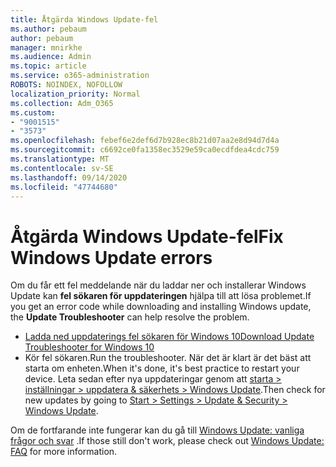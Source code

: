 ```yaml
---
title: Åtgärda Windows Update-fel
ms.author: pebaum
author: pebaum
manager: mnirkhe
ms.audience: Admin
ms.topic: article
ms.service: o365-administration
ROBOTS: NOINDEX, NOFOLLOW
localization_priority: Normal
ms.collection: Adm_O365
ms.custom:
- "9001515"
- "3573"
ms.openlocfilehash: febef6e2def6d7b928ec8b21d07aa2e8d94d7d4a
ms.sourcegitcommit: c6692ce0fa1358ec3529e59ca0ecdfdea4cdc759
ms.translationtype: MT
ms.contentlocale: sv-SE
ms.lasthandoff: 09/14/2020
ms.locfileid: "47744680"
---
```

# <a name="fix-windows-update-errors"></a><span data-ttu-id="a9f66-102">Åtgärda Windows Update-fel</span><span class="sxs-lookup"><span data-stu-id="a9f66-102">Fix Windows Update errors</span></span>

<span data-ttu-id="a9f66-103">Om du får ett fel meddelande när du laddar ner och installerar Windows Update kan **fel sökaren för uppdateringen** hjälpa till att lösa problemet.</span><span class="sxs-lookup"><span data-stu-id="a9f66-103">If you get an error code while downloading and installing Windows update, the **Update Troubleshooter** can help resolve the problem.</span></span>

- [<span data-ttu-id="a9f66-104">Ladda ned uppdaterings fel sökaren för Windows 10</span><span class="sxs-lookup"><span data-stu-id="a9f66-104">Download Update Troubleshooter for Windows 10</span></span>](https://support.microsoft.com/help/4027322/windows-update-troubleshooter)
- <span data-ttu-id="a9f66-105">Kör fel sökaren.</span><span class="sxs-lookup"><span data-stu-id="a9f66-105">Run the troubleshooter.</span></span> <span data-ttu-id="a9f66-106">När det är klart är det bäst att starta om enheten.</span><span class="sxs-lookup"><span data-stu-id="a9f66-106">When it's done, it's best practice to restart your device.</span></span> <span data-ttu-id="a9f66-107">Leta sedan efter nya uppdateringar genom att [starta > inställningar > uppdatera & säkerhets > Windows Update](ms-settings:windowsupdate).</span><span class="sxs-lookup"><span data-stu-id="a9f66-107">Then check for new updates by going to [Start > Settings > Update & Security > Windows Update](ms-settings:windowsupdate).</span></span>

<span data-ttu-id="a9f66-108">Om de fortfarande inte fungerar kan du gå till [Windows Update: vanliga frågor och svar](https://support.microsoft.com/help/12373/windows-update-faq) .</span><span class="sxs-lookup"><span data-stu-id="a9f66-108">If those still don't work, please check out [Windows Update: FAQ](https://support.microsoft.com/help/12373/windows-update-faq) for more information.</span></span>
